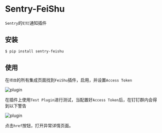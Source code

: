 # Sentry-FeiShu

`Sentry`的`钉钉`通知插件

## 安装

```bash
$ pip install sentry-feishu
```

## 使用

在`项目`的所有集成页面找到`FeiShu`插件，启用，并设置`Access Token`

![plugin](https://raw.githubusercontent.com/anshengme/sentry-feishu/master/docs/images/options.png)

在插件上使用`Test Plugin`进行测试，当配置好`Access Token`后，在钉钉群内会得到以下警告

![plugin](https://raw.githubusercontent.com/anshengme/sentry-feishu/master/docs/images/feishu.png)

点击`href`按钮，打开异常详情页面。
